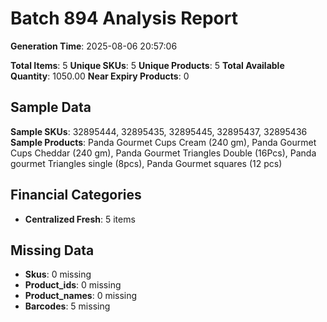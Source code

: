 # Batch 894 Analysis Report

**Generation Time**: 2025-08-06 20:57:06

**Total Items**: 5
**Unique SKUs**: 5
**Unique Products**: 5
**Total Available Quantity**: 1050.00
**Near Expiry Products**: 0

## Sample Data
**Sample SKUs**: 32895444, 32895435, 32895445, 32895437, 32895436
**Sample Products**: Panda Gourmet Cups Cream (240 gm), Panda Gourmet Cups Cheddar (240 gm), Panda Gourmet Triangles Double (16Pcs), Panda gourmet Triangles single (8pcs), Panda Gourmet squares (12 pcs)

## Financial Categories
- **Centralized Fresh**: 5 items

## Missing Data
- **Skus**: 0 missing
- **Product_ids**: 0 missing
- **Product_names**: 0 missing
- **Barcodes**: 5 missing
